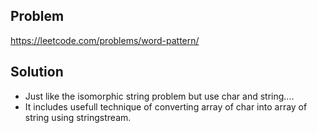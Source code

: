 ## Problem

https://leetcode.com/problems/word-pattern/

## Solution

- Just like the isomorphic string problem but use char and string....
- It includes usefull technique of converting array of char into array of string using stringstream.
